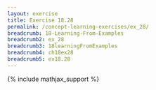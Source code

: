 ```yaml
---
layout: exercise
title: Exercise 18.28
permalink: /concept-learning-exercises/ex_28/
breadcrumb: 18-Learning-From-Examples
breadcrumb2: ex_28
breadcrumb3: 18learningFromExamples
breadcrumb4: ch18ex28
breadcrumb5: ex18.28
---
```


{% include mathjax_support %}

